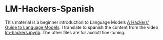 # LM-Hackers-Spanish
 This material is a beginner introduction to Language Models [A Hackers' Guide to Language Models](https://youtu.be/jkrNMKz9pWU). I translate to spanish the content from the video [lm-hackers.ipynb](lm-hackers.ipynb). The other files are for axolotl fine-tuning.

